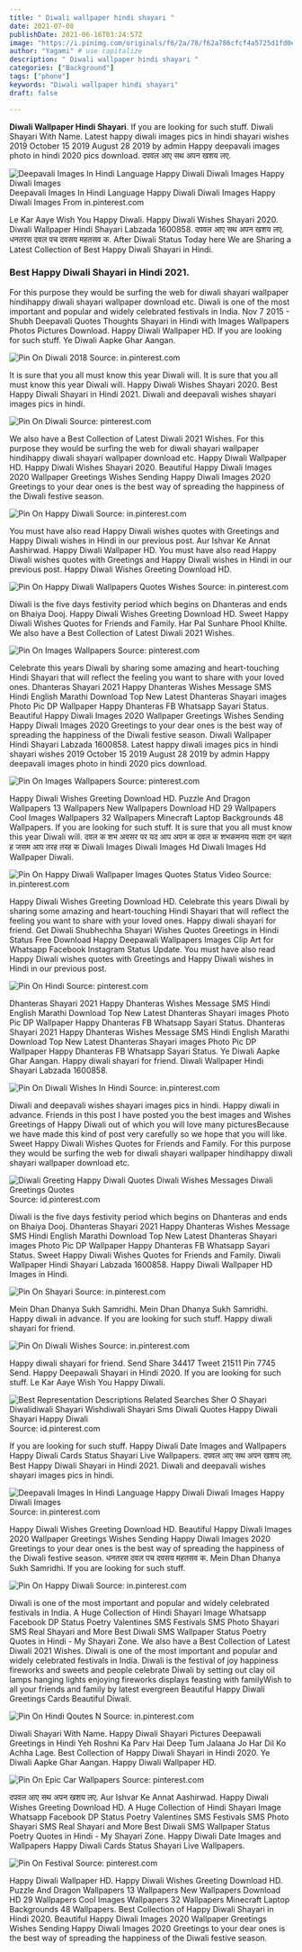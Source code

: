 ```yaml
---
title: " Diwali wallpaper hindi shayari "
date: 2021-07-08
publishDate: 2021-06-16T03:24:57Z
image: "https://i.pinimg.com/originals/f6/2a/78/f62a786cfcf4a5725d1fd0e1817e2828.jpg"
author: "Yagami" # use capitalize
description: " Diwali wallpaper hindi shayari "
categories: ["Background"]
tags: ["phone"]
keywords: "Diwali wallpaper hindi shayari"
draft: false

---
```



**Diwali Wallpaper Hindi Shayari**. If you are looking for such stuff. Diwali Shayari With Name. Latest happy diwali images pics in hindi shayari wishes 2019 October 15 2019 August 28 2019 by admin Happy deepavali images photo in hindi 2020 pics download. दपवल आए सथ अपन खशय लए.

![Deepavali Images In Hindi Language Happy Diwali Diwali Images Happy Diwali Images](https://i.pinimg.com/736x/4c/ed/3f/4ced3f45df231d7eac28c8ce17ca68f0.jpg "Deepavali Images In Hindi Language Happy Diwali Diwali Images Happy Diwali Images")
Deepavali Images In Hindi Language Happy Diwali Diwali Images Happy Diwali Images From in.pinterest.com


Le Kar Aaye Wish You Happy Diwali. Happy Diwali Wishes Shayari 2020. Diwali Wallpaper Hindi Shayari Labzada 1600858. दपवल आए सथ अपन खशय लए. धनतरस दवल पच दवसय महतसव क. After Diwali Status Today here We are Sharing a Latest Collection of Best Happy Diwali Shayari in Hindi.

### Best Happy Diwali Shayari in Hindi 2021.

For this purpose they would be surfing the web for diwali shayari wallpaper hindihappy diwali shayari wallpaper download etc. Diwali is one of the most important and popular and widely celebrated festivals in India. Nov 7 2015 - Shubh Deepavali Quotes Thoughts Shayari in Hindi with Images Wallpapers Photos Pictures Download. Happy Diwali Wallpaper HD. If you are looking for such stuff. Ye Diwali Aapke Ghar Aangan.


![Pin On Diwali 2018](https://i.pinimg.com/originals/20/c2/55/20c255bfded3aee8cb1b4edeedf694df.jpg "Pin On Diwali 2018")
Source: in.pinterest.com

It is sure that you all must know this year Diwali will. It is sure that you all must know this year Diwali will. Happy Diwali Wishes Shayari 2020. Best Happy Diwali Shayari in Hindi 2021. Diwali and deepavali wishes shayari images pics in hindi.

![Pin On Diwali](https://i.pinimg.com/originals/1e/32/64/1e326439558bd05c6834863753d9caed.gif "Pin On Diwali")
Source: pinterest.com

We also have a Best Collection of Latest Diwali 2021 Wishes. For this purpose they would be surfing the web for diwali shayari wallpaper hindihappy diwali shayari wallpaper download etc. Happy Diwali Wallpaper HD. Happy Diwali Wishes Shayari 2020. Beautiful Happy Diwali Images 2020 Wallpaper Greetings Wishes Sending Happy Diwali Images 2020 Greetings to your dear ones is the best way of spreading the happiness of the Diwali festive season.

![Pin On Happy Diwali](https://i.pinimg.com/originals/29/14/26/291426e58e4dae8b3a32e1f0b064b061.jpg "Pin On Happy Diwali")
Source: in.pinterest.com

You must have also read Happy Diwali wishes quotes with Greetings and Happy Diwali wishes in Hindi in our previous post. Aur Ishvar Ke Annat Aashirwad. Happy Diwali Wallpaper HD. You must have also read Happy Diwali wishes quotes with Greetings and Happy Diwali wishes in Hindi in our previous post. Happy Diwali Wishes Greeting Download HD.

![Pin On Happy Diwali Wallpapers Quotes Wishes](https://i.pinimg.com/originals/2e/12/2c/2e122cb3f999eec644101b2c30ee1b29.jpg "Pin On Happy Diwali Wallpapers Quotes Wishes")
Source: in.pinterest.com

Diwali is the five days festivity period which begins on Dhanteras and ends on Bhaiya Dooj. Happy Diwali Wishes Greeting Download HD. Sweet Happy Diwali Wishes Quotes for Friends and Family. Har Pal Sunhare Phool Khilte. We also have a Best Collection of Latest Diwali 2021 Wishes.

![Pin On Images Wallpapers](https://i.pinimg.com/originals/62/ba/67/62ba6725affa0d90b8f0bb89c5eaa760.jpg "Pin On Images Wallpapers")
Source: pinterest.com

Celebrate this years Diwali by sharing some amazing and heart-touching Hindi Shayari that will reflect the feeling you want to share with your loved ones. Dhanteras Shayari 2021 Happy Dhanteras Wishes Message SMS Hindi English Marathi Download Top New Latest Dhanteras Shayari images Photo Pic DP Wallpaper Happy Dhanteras FB Whatsapp Sayari Status. Beautiful Happy Diwali Images 2020 Wallpaper Greetings Wishes Sending Happy Diwali Images 2020 Greetings to your dear ones is the best way of spreading the happiness of the Diwali festive season. Diwali Wallpaper Hindi Shayari Labzada 1600858. Latest happy diwali images pics in hindi shayari wishes 2019 October 15 2019 August 28 2019 by admin Happy deepavali images photo in hindi 2020 pics download.

![Pin On Images Wallpapers](https://i.pinimg.com/originals/6a/a7/30/6aa730362d6dbf733638a866f49ddfdb.jpg "Pin On Images Wallpapers")
Source: pinterest.com

Happy Diwali Wishes Greeting Download HD. Puzzle And Dragon Wallpapers 13 Wallpapers New Wallpapers Download HD 29 Wallpapers Cool Images Wallpapers 32 Wallpapers Minecraft Laptop Backgrounds 48 Wallpapers. If you are looking for such stuff. It is sure that you all must know this year Diwali will. दवल क शभ अवसर पर यद आप अपन क दवल क शभकमनय सदश दन चहत ह जसम आप तरह तरह क Diwali Images Diwali Images Hd Diwali Images Hd Wallpaper Diwali.

![Pin On Happy Diwali Wallpaper Images Quotes Status Video](https://i.pinimg.com/originals/13/35/ac/1335acdf093de08fb1c301880ee4a7c5.jpg "Pin On Happy Diwali Wallpaper Images Quotes Status Video")
Source: in.pinterest.com

Happy Diwali Wishes Greeting Download HD. Celebrate this years Diwali by sharing some amazing and heart-touching Hindi Shayari that will reflect the feeling you want to share with your loved ones. Happy diwali shayari for friend. Get Diwali Shubhechha Shayari Wishes Quotes Greetings in Hindi Status Free Download Happy Deepawali Wallpapers Images Clip Art for Whatsapp Facebook Instagram Status Update. You must have also read Happy Diwali wishes quotes with Greetings and Happy Diwali wishes in Hindi in our previous post.

![Pin On Hindi](https://i.pinimg.com/originals/90/f3/bc/90f3bc961e19be118b3856e7e03602d6.jpg "Pin On Hindi")
Source: pinterest.com

Dhanteras Shayari 2021 Happy Dhanteras Wishes Message SMS Hindi English Marathi Download Top New Latest Dhanteras Shayari images Photo Pic DP Wallpaper Happy Dhanteras FB Whatsapp Sayari Status. Dhanteras Shayari 2021 Happy Dhanteras Wishes Message SMS Hindi English Marathi Download Top New Latest Dhanteras Shayari images Photo Pic DP Wallpaper Happy Dhanteras FB Whatsapp Sayari Status. Ye Diwali Aapke Ghar Aangan. Happy diwali shayari for friend. Diwali Wallpaper Hindi Shayari Labzada 1600858.

![Pin On Diwali Wishes In Hindi](https://i.pinimg.com/originals/68/33/23/683323c1fa842c41b648c7ac025a0d0a.jpg "Pin On Diwali Wishes In Hindi")
Source: in.pinterest.com

Diwali and deepavali wishes shayari images pics in hindi. Happy diwali in advance. Friends in this post I have posted you the best images and Wishes Greetings of Happy Diwali out of which you will love many picturesBecause we have made this kind of post very carefully so we hope that you will like. Sweet Happy Diwali Wishes Quotes for Friends and Family. For this purpose they would be surfing the web for diwali shayari wallpaper hindihappy diwali shayari wallpaper download etc.

![Diwali Greeting Happy Diwali Quotes Diwali Wishes Messages Diwali Greetings Quotes](https://i.pinimg.com/originals/b6/d3/2f/b6d32fee3e4efb8e17f0f166eca4f192.jpg "Diwali Greeting Happy Diwali Quotes Diwali Wishes Messages Diwali Greetings Quotes")
Source: id.pinterest.com

Diwali is the five days festivity period which begins on Dhanteras and ends on Bhaiya Dooj. Dhanteras Shayari 2021 Happy Dhanteras Wishes Message SMS Hindi English Marathi Download Top New Latest Dhanteras Shayari images Photo Pic DP Wallpaper Happy Dhanteras FB Whatsapp Sayari Status. Sweet Happy Diwali Wishes Quotes for Friends and Family. Diwali Wallpaper Hindi Shayari Labzada 1600858. Happy Diwali Wallpaper HD Images in Hindi.

![Pin On Shayari](https://i.pinimg.com/originals/cf/46/14/cf4614d527068661b9cf11ec686f6a0a.jpg "Pin On Shayari")
Source: in.pinterest.com

Mein Dhan Dhanya Sukh Samridhi. Mein Dhan Dhanya Sukh Samridhi. Happy diwali in advance. If you are looking for such stuff. Happy diwali shayari for friend.

![Pin On Diwali Wishes](https://i.pinimg.com/originals/63/b6/7c/63b67c771cb4c3e2302787d0e628f4e1.jpg "Pin On Diwali Wishes")
Source: in.pinterest.com

Happy diwali shayari for friend. Send Share 34417 Tweet 21511 Pin 7745 Send. Happy Deepawali Shayari in Hindi 2020. If you are looking for such stuff. Le Kar Aaye Wish You Happy Diwali.

![Best Representation Descriptions Related Searches Sher O Shayari Diwalidiwali Shayari Wishdiwali Shayari Sms Diwali Quotes Happy Diwali Shayari Happy Diwali](https://i.pinimg.com/736x/a1/90/29/a1902996993d1954a8da3d7ea9d0e816.jpg "Best Representation Descriptions Related Searches Sher O Shayari Diwalidiwali Shayari Wishdiwali Shayari Sms Diwali Quotes Happy Diwali Shayari Happy Diwali")
Source: id.pinterest.com

If you are looking for such stuff. Happy Diwali Date Images and Wallpapers Happy Diwali Cards Status Shayari Live Wallpapers. दपवल आए सथ अपन खशय लए. Best Happy Diwali Shayari in Hindi 2021. Diwali and deepavali wishes shayari images pics in hindi.

![Deepavali Images In Hindi Language Happy Diwali Diwali Images Happy Diwali Images](https://i.pinimg.com/736x/4c/ed/3f/4ced3f45df231d7eac28c8ce17ca68f0.jpg "Deepavali Images In Hindi Language Happy Diwali Diwali Images Happy Diwali Images")
Source: in.pinterest.com

Happy Diwali Wishes Greeting Download HD. Beautiful Happy Diwali Images 2020 Wallpaper Greetings Wishes Sending Happy Diwali Images 2020 Greetings to your dear ones is the best way of spreading the happiness of the Diwali festive season. धनतरस दवल पच दवसय महतसव क. Mein Dhan Dhanya Sukh Samridhi. If you are looking for such stuff.

![Pin On Happy Diwali](https://i.pinimg.com/736x/b5/08/d6/b508d639f044933f473fa008c136ebff.jpg "Pin On Happy Diwali")
Source: in.pinterest.com

Diwali is one of the most important and popular and widely celebrated festivals in India. A Huge Collection of Hindi Shayari Image Whatsapp Facebook DP Status Poetry Valentines SMS Festivals SMS Photo Shayari SMS Real Shayari and More Best Diwali SMS Wallpaper Status Poetry Quotes in Hindi - My Shayari Zone. We also have a Best Collection of Latest Diwali 2021 Wishes. Diwali is one of the most important and popular and widely celebrated festivals in India. Diwali is the festival of joy happiness fireworks and sweets and people celebrate Diwali by setting out clay oil lamps hanging lights enjoying fireworks displays feasting with familyWish to all your friends and family by latest evergreen Beautiful Happy Diwali Greetings Cards Beautiful Diwali.

![Pin On Hindi Qoutes N](https://i.pinimg.com/originals/52/7f/df/527fdfdc8aea470834da524b89977066.jpg "Pin On Hindi Qoutes N")
Source: in.pinterest.com

Diwali Shayari With Name. Happy Diwali Shayari Pictures Deepawali Greetings in Hindi Yeh Roshni Ka Parv Hai Deep Tum Jalaana Jo Har Dil Ko Achha Lage. Best Collection of Happy Diwali Shayari in Hindi 2020. Ye Diwali Aapke Ghar Aangan. Happy Diwali Wallpaper HD.

![Pin On Epic Car Wallpapers](https://i.pinimg.com/originals/8a/18/0b/8a180baaa3f7d7af80e63bba97592cab.jpg "Pin On Epic Car Wallpapers")
Source: pinterest.com

दपवल आए सथ अपन खशय लए. Aur Ishvar Ke Annat Aashirwad. Happy Diwali Wishes Greeting Download HD. A Huge Collection of Hindi Shayari Image Whatsapp Facebook DP Status Poetry Valentines SMS Festivals SMS Photo Shayari SMS Real Shayari and More Best Diwali SMS Wallpaper Status Poetry Quotes in Hindi - My Shayari Zone. Happy Diwali Date Images and Wallpapers Happy Diwali Cards Status Shayari Live Wallpapers.

![Pin On Festival](https://i.pinimg.com/originals/f6/2a/78/f62a786cfcf4a5725d1fd0e1817e2828.jpg "Pin On Festival")
Source: pinterest.com

Happy Diwali Wallpaper HD. Happy Diwali Wishes Greeting Download HD. Puzzle And Dragon Wallpapers 13 Wallpapers New Wallpapers Download HD 29 Wallpapers Cool Images Wallpapers 32 Wallpapers Minecraft Laptop Backgrounds 48 Wallpapers. Best Collection of Happy Diwali Shayari in Hindi 2020. Beautiful Happy Diwali Images 2020 Wallpaper Greetings Wishes Sending Happy Diwali Images 2020 Greetings to your dear ones is the best way of spreading the happiness of the Diwali festive season.

